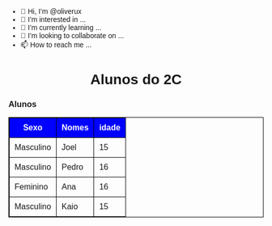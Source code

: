 - 👋 Hi, I’m @oliverux
- 👀 I’m interested in ...
- 🌱 I’m currently learning ...
- 💞️ I’m looking to collaborate on ...
- 📫 How to reach me ...

<!---
oliverux/oliverux is a ✨ special ✨ repository because its `README.md` (this file) appears on your GitHub profile.
You can click the Preview link to take a look at your changes.
--->

<!DOCTYPE html>
<html lang="en">
<head>
  <meta charset="UTF-8">
  <meta http-equiv="X-UA-Compatible" content="IE=edge">
  <meta name="viewport" content="width=device-width, initial-scale=1.0">
  <title>Lista de Alunos</title>

  <style>
    table, th, td {
      border: 1px solid black;
      border-collapse: collapse;
    }

    th, td{
      padding: 10px;
    }

    th {
      background-color: blue;
      color: white;
    }

   * {
       font-family: Arial, Helvetica, sans-serif;
    }

  </style>
</head>
<body>
  <h1 align="center">Alunos do 2C</h1>
  <h3>Alunos</h3>
<table>
  <tr>
      <th>Sexo</th>
    <th>
         Nomes
       </th>
       <th>
         idade
       </th>
  </tr>
  <tr>
       <td>Masculino</td>
    <td>
         Joel
       </td>
       <td>15</td>
  </tr>
  <tr>
   <td>Masculino</td>
    <td>
      Pedro
    </td>
    <td>16</td>
  </tr>
  <tr>
  <td>Feminino</td>
    <td>
       Ana
    </td>
    <td>16</td>
  </tr>
  <tr>
    <td>Masculino</td>
    <td>Kaio</td>
    <td>15</td>
  </tr>
</table>
</body>
</html>
